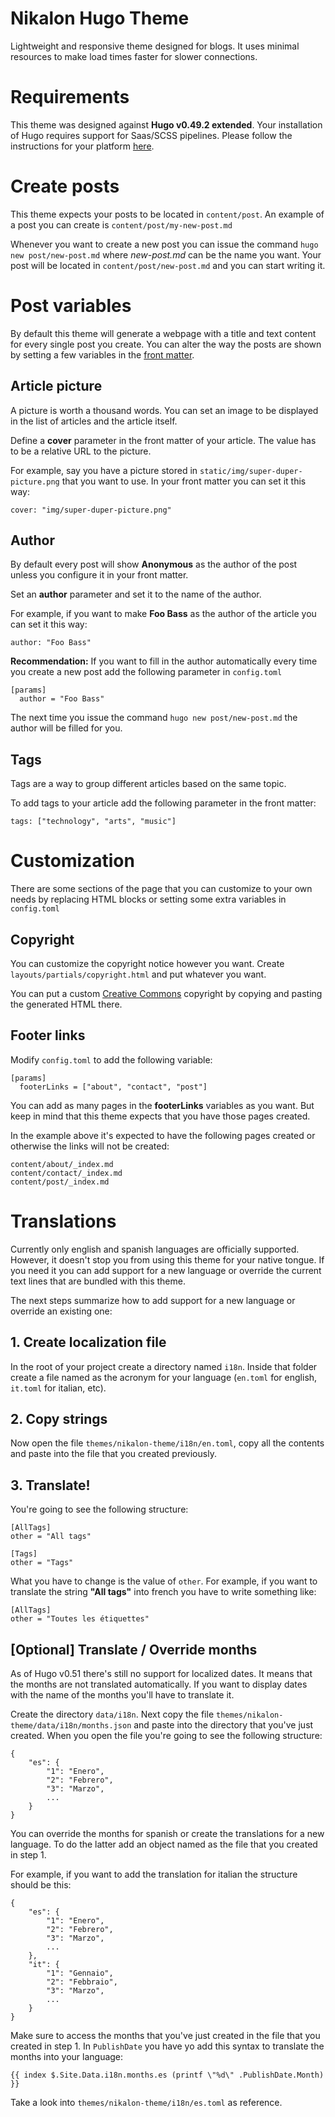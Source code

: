 # Nikalon Hugo Theme
Lightweight and responsive theme designed for blogs. It uses minimal resources to make load times faster for slower connections.

# Requirements
This theme was designed against **Hugo v0.49.2 extended**. Your installation of Hugo requires support for Saas/SCSS pipelines. Please follow the instructions for your platform [here](https://gohugo.io/getting-started/installing/).

# Create posts
This theme expects your posts to be located in `content/post`. An example of a post you can create is `content/post/my-new-post.md`

Whenever you want to create a new post you can issue the command `hugo new post/new-post.md` where *new-post.md* can be the name you want. Your post will be located in `content/post/new-post.md` and you can start writing it.

# Post variables
By default this theme will generate a webpage with a title and text content for every single post you create. You can alter the way the posts are shown by setting a few variables in the [front matter](https://gohugo.io/content-management/front-matter).

## Article picture
A picture is worth a thousand words. You can set an image to be displayed in the list of articles and the article itself.

Define a **cover** parameter in the front matter of your article. The value has to be a relative URL to the picture.

For example, say you have a picture stored in `static/img/super-duper-picture.png` that you want to use. In your front matter you can set it this way:

```
cover: "img/super-duper-picture.png"
```

## Author
By default every post will show **Anonymous** as the author of the post unless you configure it in your front matter.

Set an **author** parameter and set it to the name of the author.

For example, if you want to make **Foo Bass** as the author of the article you can set it this way:

```
author: "Foo Bass"
```

**Recommendation:** If you want to fill in the author automatically every time you create a new post add the following parameter in `config.toml`

```
[params]
  author = "Foo Bass"
```

The next time you issue the command `hugo new post/new-post.md` the author will be filled for you.

## Tags
Tags are a way to group different articles based on the same topic.

To add tags to your article add the following parameter in the front matter:

```
tags: ["technology", "arts", "music"]
```

# Customization
There are some sections of the page that you can customize to your own needs by replacing HTML blocks or setting some extra variables in `config.toml`

## Copyright
You can customize the copyright notice however you want. Create `layouts/partials/copyright.html` and put whatever you want.

You can put a custom [Creative Commons](https://creativecommons.org/choose/) copyright by copying and pasting the generated HTML there.

## Footer links
Modify `config.toml` to add the following variable:

```
[params]
  footerLinks = ["about", "contact", "post"]
```

You can add as many pages in the **footerLinks** variables as you want. But keep in mind that this theme expects that you have those pages created.

In the example above it's expected to have the following pages created or otherwise the links will not be created:

```
content/about/_index.md
content/contact/_index.md
content/post/_index.md
```
# Translations
Currently only english and spanish languages are officially supported. However, it doesn't stop you from using this theme for your native tongue. If you need it you can add support for a new language or override the current text lines that are bundled with this theme.

The next steps summarize how to add support for a new language or override an existing one:

## 1. Create localization file
In the root of your project create a directory named `i18n`. Inside that folder create a file named as the acronym for your language (`en.toml` for english, `it.toml` for italian, etc).

## 2. Copy strings
Now open the file `themes/nikalon-theme/i18n/en.toml`, copy all the contents and paste into the file that you created previously.

## 3. Translate!
You're going to see the following structure:

```
[AllTags]
other = "All tags"

[Tags]
other = "Tags"
```

What you have to change is the value of `other`. For example, if you want to translate the string **"All tags"** into french you have to write something like:

```
[AllTags]
other = "Toutes les étiquettes"
```

## **[Optional]** Translate / Override months

As of Hugo v0.51 there's still no support for localized dates. It means that the months are not translated automatically. If you want to display dates with the name of the months you'll have to translate it.

Create the directory `data/i18n`. Next copy the file `themes/nikalon-theme/data/i18n/months.json` and paste into the directory that you've just created. When you open the file you're going to see the following structure:

```
{
    "es": {
        "1": "Enero",
        "2": "Febrero",
        "3": "Marzo",
        ...
    }
}
```

You can override the months for spanish or create the translations for a new language. To do the latter add an object named as the file that you created in step 1. 

For example, if you want to add the translation for italian the structure should be this:

```
{
    "es": {
        "1": "Enero",
        "2": "Febrero",
        "3": "Marzo",
        ...
    },
    "it": {
        "1": "Gennaio",
        "2": "Febbraio",
        "3": "Marzo",
        ...
    }
}
```
Make sure to access the months that you've just created in the file that you created in step 1. In `PublishDate` you have yo add this syntax to translate the months into your language:

```
{{ index $.Site.Data.i18n.months.es (printf \"%d\" .PublishDate.Month) }}
```

Take a look into `themes/nikalon-theme/i18n/es.toml` as reference.
